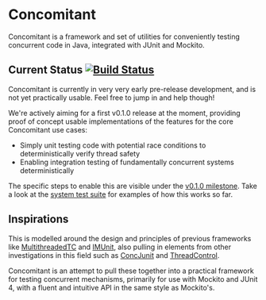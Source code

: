 Concomitant
===========

Concomitant is a framework and set of utilities for conveniently testing concurrent code in Java, integrated with JUnit and Mockito.

Current Status [![Build Status](https://travis-ci.org/pimterry/concomitant.png)](https://travis-ci.org/pimterry/concomitant)
--------------
Concomitant is currently in very very early pre-release development, and is not yet practically usable. Feel free to jump in and help though!

We're actively aiming for a first v0.1.0 release at the moment, providing proof of concept usable implementations of the features for the core Concomitant use cases:

* Simply unit testing code with potential race conditions to deterministically verify thread safety
* Enabling integration testing of fundamentally concurrent systems deterministically

The specific steps to enable this are visible under the [v0.1.0 milestone](https://github.com/pimterry/concomitant/issues?milestone=1&state=open). Take a look at the [system test suite](https://github.com/pimterry/concomitant/tree/master/concomitant-test/src/test/java/org/concomitant/systemtests) for examples of how this works so far.

Inspirations
------------
This is modelled around the design and principles of previous frameworks like [MultithreadedTC](http://www.cs.umd.edu/projects/PL/multithreadedtc/overview.html) and [IMUnit](http://crest.cs.ucl.ac.uk/cow/17/slides/COW17_Marinov.pdf), also pulling in elements from other investigations in this field such as [ConcJunit](http://www.cs.rice.edu/~mgricken/research/concutest/concjunit/) and [ThreadControl](http://code.google.com/p/threadcontrol/).

Concomitant is an attempt to pull these together into a practical framework for testing concurrent mechanisms, primarily for use with Mockito and JUnit 4, with a fluent and intuitive API in the same style as Mockito's.
